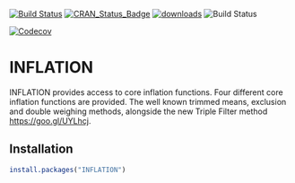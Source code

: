 [![Build Status](https://travis-ci.org/fernote7/INFLATION.svg?branch=master)](https://travis-ci.org/fernote7/INFLATION) [![CRAN_Status_Badge](http://www.r-pkg.org/badges/version/INFLATION)](https://CRAN.R-project.org/package=INFLATION) [![downloads](http://cranlogs.r-pkg.org/badges/INFLATION)](https://cran.rstudio.com/web/packages/INFLATION/index.html) ![Build Status](https://ci.appveyor.com/api/projects/status/github/fernote7/INFLATION?branch=master&svg=true)

[![Codecov](https://img.shields.io/codecov/c/github/fernote7/INFLATION.svg)]()

# INFLATION
INFLATION provides access to core inflation functions. Four different core inflation 
functions are provided. The well known trimmed means, exclusion and double weighing methods, 
alongside the new Triple Filter method <https://goo.gl/UYLhcj>.

## Installation

```R
install.packages("INFLATION") 
```
